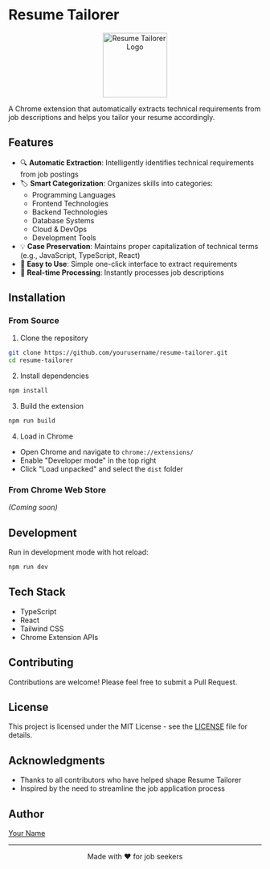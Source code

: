 # Resume Tailorer

<p align="center">
  <img src="public/icons/icon128.png" alt="Resume Tailorer Logo" width="128" height="128">
</p>

A Chrome extension that automatically extracts technical requirements from job descriptions and helps you tailor your resume accordingly.

## Features

- 🔍 **Automatic Extraction**: Intelligently identifies technical requirements from job postings
- 🏷️ **Smart Categorization**: Organizes skills into categories:
  - Programming Languages
  - Frontend Technologies
  - Backend Technologies
  - Database Systems
  - Cloud & DevOps
  - Development Tools
- 💡 **Case Preservation**: Maintains proper capitalization of technical terms (e.g., JavaScript, TypeScript, React)
- 🎯 **Easy to Use**: Simple one-click interface to extract requirements
- 🔄 **Real-time Processing**: Instantly processes job descriptions

## Installation

### From Source
1. Clone the repository

```bash
git clone https://github.com/yourusername/resume-tailorer.git
cd resume-tailorer
```

2. Install dependencies

```bash
npm install
```

3. Build the extension

```bash
npm run build
```

4. Load in Chrome
- Open Chrome and navigate to `chrome://extensions/`
- Enable "Developer mode" in the top right
- Click "Load unpacked" and select the `dist` folder

### From Chrome Web Store
*(Coming soon)*

## Development

Run in development mode with hot reload:
```bash
npm run dev
```

## Tech Stack

- TypeScript
- React
- Tailwind CSS
- Chrome Extension APIs

## Contributing

Contributions are welcome! Please feel free to submit a Pull Request.

## License

This project is licensed under the MIT License - see the [LICENSE](LICENSE) file for details.

## Acknowledgments

- Thanks to all contributors who have helped shape Resume Tailorer
- Inspired by the need to streamline the job application process

## Author

[Your Name](https://github.com/Paligi)

---

<p align="center">
Made with ❤️ for job seekers
</p>